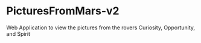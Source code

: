 # PicturesFromMars-v2
Web Application to view the pictures from the rovers Curiosity, Opportunity, and Spirit
